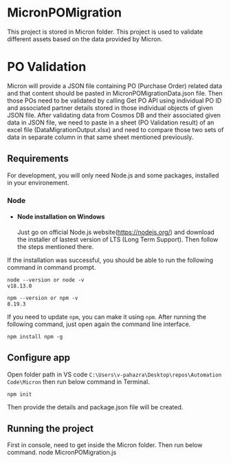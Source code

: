 # MicronPOMigration

This project is stored in Micron folder. This project is used to validate different assets based on the data provided by Micron.

# PO Validation

Micron will provide a JSON file containing PO (Purchase Order) related data and that content should be pasted in MicronPOMigrationData.json file. Then those POs need to be validated by calling Get PO API using individual
PO ID and associated partner details stored in those individual objects of given JSON file.
After validating data from Cosmos DB and their associated given data in JSON file, we need to paste in a sheet (PO Validation result) of an excel file (DataMigrationOutput.xlsx) and need to compare those two sets of data in separate column in that same sheet mentioned previously.

## Requirements

For development, you will only need Node.js and some packages, installed in your environement.

### Node
- #### Node installation on Windows

  Just go on official Node.js website(https://nodejs.org/) and download the installer of lastest version of LTS (Long Term Support). Then follow the steps mentioned there.

If the installation was successful, you should be able to run the following command in command prompt.

    node --version or node -v
    v18.13.0

    npm --version or npm -v
    8.19.3

If you need to update `npm`, you can make it using `npm`. After running the following command, just open again the command line interface.

    npm install npm -g

## Configure app

Open folder path in VS code `C:\Users\v-pahazra\Desktop\repos\Automation Code\Micron` then run below command in Terminal.

    npm init

Then provide the details and package.json file will be created.

## Running the project

First in console, need to get inside the Micron folder. Then run below command.
    node MicronPOMigration.js

